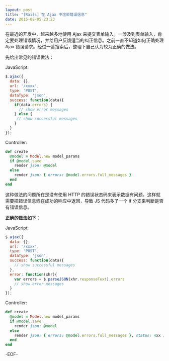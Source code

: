 ```yaml
---
layout: post
title: "[Rails] 在 Ajax 中渲染错误信息"
date: 2015-08-05 23:23
---
```


在最近的开发中，越来越多地使用 Ajax 来提交表单输入。一涉及到表单输入，肯定要处理错误情况，并给用户反馈适当的纠正信息。之前一直不知道如何正确处理 Ajax 错误请求。经过一番搜索后，整理下自己认为较为正确的做法。

先给出常见的错误做法：

JavaScript:

```javascript
$.ajax({
  data: {},
  url: '/xxxx',
  type: 'POST',
  dataType: 'json',
  success: function(data){
    if(data.errors) {
      // show error messages
    } else {
     // show successful messages
    }
  }
});
```

Controller:

```ruby
def create
  @model = Model.new model_params
  if @model.save
    render json: @model
  else
    render json: { errors: @model.errors.full_messages }
  end
end
```

这种做法的问题所在是没有使用 HTTP 的错误状态码来表示数据有问题，这样就需要把错误信息嵌在成功的响应中返回，导致 JS 代码多了一个 if 分支来判断是否有错误信息。

**正确的做法如下**：

JavaScript:

```javascript
$.ajax({
  data: {},
  url: '/xxxx',
  type: 'POST',
  dataType: 'json',
  success: function(data){
    // show successful messages
  },
  error: function(xhr){
    var errors = $.parseJSON(xhr.responseText).errors
    // show error messages
  }
});
```

Controller:

```ruby
def create
  @model = Model.new model_params
  if @model.save
    render json: @model
  else
    render json: { errors: @model.errors.full_messages }, status: 4xx // 使用符合错误信息的状态码
  end
end
```

-EOF-
